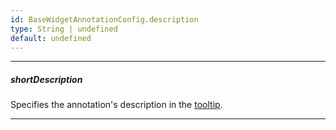 ```yaml
---
id: BaseWidgetAnnotationConfig.description
type: String | undefined
default: undefined
---
```

---
##### shortDescription
Specifies the annotation's description in the [tooltip](/api-reference/_hidden/BaseWidgetAnnotationConfig/tooltipEnabled.md '{basewidgetpath}/Configuration/annotations/#tooltipEnabled').

---
<!-- Description goes here -->